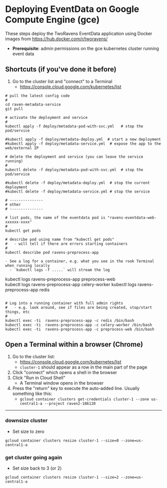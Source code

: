 # Deploying EventData on Google Compute Engine (gce)

These steps deploy the TwoRavens EventData application using Docker images from https://hub.docker.com/r/tworavens/

- **Prerequisite**: admin permissions on the gce kubernetes cluster running event data


## Shortcuts (if you've done it before)

1. Go to the cluster list and "connect" to a Terminal
    - https://console.cloud.google.com/kubernetes/list

```
# pull the latest config code
#
cd raven-metadata-service
git pull

# activate the deployment and service
#
kubectl apply -f deploy/metadata-pod-with-svc.yml   # stop the pod/service

#kubectl apply -f deploy/metadata-deploy.yml  # start a new deployment
#kubectl apply -f deploy/metadata-service.yml  # expose the app to the web/external IP

# delete the deployment and service (you can leave the service running)
#
kubectl delete -f deploy/metadata-pod-with-svc.yml  # stop the pod/service

#kubectl delete -f deploy/metadata-deploy.yml  # stop the current deployment
#kubectl delete -f deploy/metadata-service.yml # stop the service

# ---------------
# other
# ---------------

# list pods, the name of the eventdata pod is "ravens-eventdata-web-xxxxxx-xxxx"
#
kubectl get pods

# describe pod using name from "kubectl get pods"
#   - will tell if there are errors starting containers
#
kubectl describe pod ravens-preprocess-app

- See a log for a container, e.g. what you see in the rook Terminal when running locally
  - `kubectl logs -f .....` will stream the log

  ```
  kubectl logs ravens-preprocess-app preprocess-web  
  kubectl logs ravens-preprocess-app celery-worker
  kubectl logs ravens-preprocess-app redis  
  ```

# Log into a running container with full admin rights
#   - e.g. look around, see if files are being created, stop/start things, etc
#
kubectl exec -ti  ravens-preprocess-app -c redis /bin/bash
kubectl exec -ti  ravens-preprocess-app -c celery-worker /bin/bash
kubectl exec -ti  ravens-preprocess-app -c preprocess-web /bin/bash

```

## Open a Terminal within a browser (Chrome)

1. Go to the cluster list:
    - https://console.cloud.google.com/kubernetes/list
    - `cluster-1` should appear as a row in the main part of the page
1. Click "connect" which opens a shell in the browser
1. Click "Run in Cloud Shell"
    - A Terminal window opens in the browser
1. Press the "return" key to execute the auto-added line.  Usually something like this:
    - `gcloud container clusters get-credentials cluster-1 --zone us-central1-a --project raven2-186120`


---


### downsize cluster

- Set size to zero

```
gcloud container clusters resize cluster-1 --size=0 --zone=us-central1-a
```

### get cluster going again

- Set size back to 3 (or 2)

```
gcloud container clusters resize cluster-1 --size=2 --zone=us-central1-a
```
